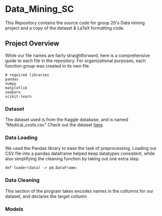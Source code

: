 # Data_Mining_SC
This Repository contains the source code for group 20's Data mining project and a copy of the dataset &amp; LaTeX formatting code.
## Project Overview
While our file names are fairly straightforward, here is a comprehensive guide to each file in the repository. For organizational purposes, each function group was created in its own file.
```
# required libraries
pandas 
numpy 
matplotlib
seaborn
scikit-learn
```
### Dataset
The dataset used is from the Kaggle database, and is named "Medical_costs.csv"
Check out the dataset [here](https://www.kaggle.com/datasets/waqi786/medical-costs)

### Data Loading
We used the Pandas library to ease the task of preprocessing. Loading our CSV file into a pandas dataframe helped keep datatypes consistent, while also simplifying the cleaning function by taking out one extra step.
```
def loader(data) -> pd.DataFrame:
```
### Data Cleaning
This section of the program takes encodes names in the collumns for our dataset, and declares the target collumn

### Models


